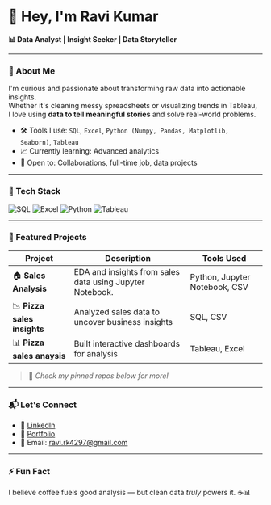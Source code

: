 # 👋 Hey, I'm Ravi Kumar

**📊 Data Analyst | Insight Seeker | Data Storyteller**

---

### 🚀 About Me

I'm curious and passionate about transforming raw data into actionable insights.  
Whether it's cleaning messy spreadsheets or visualizing trends in Tableau,  
I love using **data to tell meaningful stories** and solve real-world problems.

- 🛠️ Tools I use: `SQL`, `Excel`, `Python (Numpy, Pandas, Matplotlib, Seaborn)`, `Tableau`
- 📈 Currently learning: Advanced analytics
- 🤝 Open to: Collaborations, full-time job, data projects

---

### 🔧 Tech Stack

![SQL](https://img.shields.io/badge/-SQL-4479A1?style=flat&logo=postgresql&logoColor=white)
![Excel](https://img.shields.io/badge/-Excel-217346?style=flat&logo=microsoft-excel&logoColor=white)
![Python](https://img.shields.io/badge/-Python-3776AB?style=flat&logo=python&logoColor=white)
![Tableau](https://img.shields.io/badge/-Tableau-E97627?style=flat&logo=tableau&logoColor=white)

---

### 📂 Featured Projects

| Project | Description | Tools Used |
|--------|-------------|------------|
| 🏠 **Sales Analysis** | EDA and insights from sales data using Jupyter Notebook. | Python, Jupyter Notebook, CSV |
| 📉 **Pizza sales insights** | Analyzed sales data to uncover business insights | SQL, CSV |
| 📊 **Pizza sales anaysis** | Built interactive dashboards for analysis | Tableau, Excel |

> 🔗 _Check my pinned repos below for more!_

---

### 📬 Let's Connect

- 💼 [LinkedIn](https://www.linkedin.com/in/ravikumar4297)  
- 📁 [Portfolio](https://github.com/ravikumar4297?tab=repositories)  
- 📧 Email: ravi.rk4297@gmail.com

---

### ⚡ Fun Fact

I believe coffee fuels good analysis — but clean data *truly* powers it. ☕📊  
